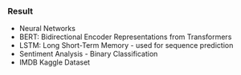 ### Result
* Neural Networks
* BERT: Bidirectional Encoder Representations from Transformers
* LSTM: Long Short-Term Memory - used for sequence prediction
* Sentiment Analysis - Binary Classification
* IMDB Kaggle Dataset
